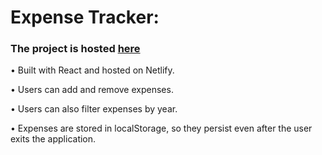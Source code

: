 # Expense Tracker: 

### The project is hosted [here](https://peaceful-pie-210a5d.netlify.app/)

• Built with React and hosted on Netlify.

• Users can add and remove expenses.

• Users can also filter expenses by year. 

• Expenses are stored in localStorage, so they persist even after the 
user exits the application. 


